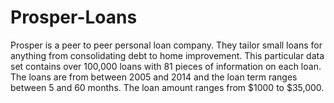 # Prosper-Loans
Prosper is a peer to peer personal loan company. They tailor small loans for anything from consolidating debt to home improvement. This particular data set contains over 100,000 loans with 81 pieces of information on each loan. The loans are from between 2005 and 2014 and the loan term ranges between 5 and 60 months. The loan amount ranges from $1000 to $35,000.
